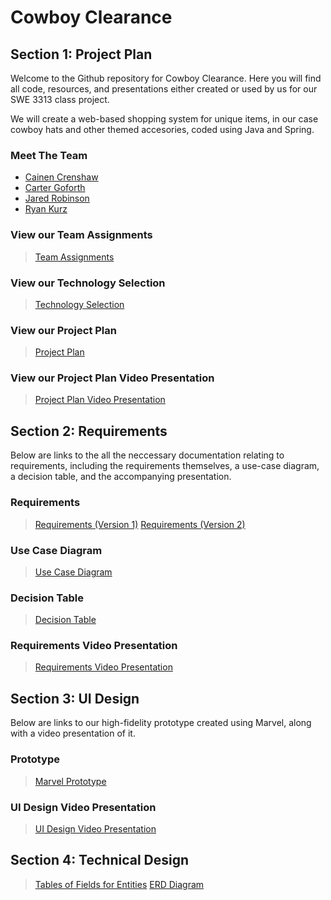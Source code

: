 # Cowboy Clearance

## Section 1: Project Plan
Welcome to the Github repository for Cowboy Clearance. Here you will find all code, resources, and presentations either created or used by us for our SWE 3313 class project.

We will create a web-based shopping system for unique items, in our case cowboy hats and other themed accesories, coded using Java and Spring.

### Meet The Team
- [Cainen Crenshaw](/Project%20Plan/Resumes/Cainan%20Crenshaw.md)
- [Carter Goforth](/Project%20Plan/Resumes/Carter%20Goforth.md)
- [Jared Robinson](/Project%20Plan/Resumes/Jared%20Robinson.md)
- [Ryan Kurz](/Project%20Plan/Resumes/Ryan%20Kurz.md)

### View our Team Assignments
> [Team Assignments](/Project%20Plan/Team%20Assignments.md)

### View our Technology Selection
> [Technology Selection](/Project%20Plan/Technology%20Selection.md)

### View our Project Plan
> [Project Plan](https://swe-3313-team-4-project.youtrack.cloud/gantt-charts/226-2)

### View our Project Plan Video Presentation
> [Project Plan Video Presentation](https://www.loom.com/share/7eaa5fb05a144d43b437233f983cefeb)

## Section 2: Requirements
Below are links to the all the neccessary documentation relating to requirements, including the requirements themselves, a use-case diagram, a decision table, and the accompanying presentation.

### Requirements
> [Requirements (Version 1)](/Requirements/Requirements_Version_1.md)
> [Requirements (Version 2)](/Requirements/Requirements_Version_2.md)

### Use Case Diagram
> [Use Case Diagram](/Requirements/Use_Case_Diagram.md)

### Decision Table
> [Decision Table](/Requirements/Decision_Table.md)

### Requirements Video Presentation
> [Requirements Video Presentation](https://www.loom.com/share/156bdc78abaa4f239fd941a164b67c68)

## Section 3: UI Design
Below are links to our high-fidelity prototype created using Marvel, along with a video presentation of it.

### Prototype
> [Marvel Prototype](https://marvelapp.com/prototype/116i68fa)

### UI Design Video Presentation
> [UI Design Video Presentation](https://www.loom.com/share/b1f506e5ac3940ff9e01a5a6a896a7a3)

## Section 4: Technical Design
> [Tables of Fields for Entities](https://kennesawedu-my.sharepoint.com/:w:/g/personal/ccrens12_students_kennesaw_edu/EdBeR_kc681EvzLIJzZ21P4BWNWtPYT9rZM0mIAbUDnbWw?e=5NwmHD)
> [ERD Diagram](https://lucid.app/lucidchart/1d59913b-0fc8-44f2-b7e7-e9a8fb350977/edit?viewport_loc=120%2C-40%2C2072%2C1032%2C0_0&invitationId=inv_449f97f5-9706-4b29-9897-827d58cfb5d1)

